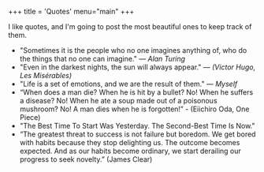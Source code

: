 +++
title = 'Quotes'
menu="main"
+++

I like quotes, and I'm going to post the most beautiful ones to keep track of them.

- "Sometimes it is the people who no one imagines anything of, who do the things that no one can imagine." — *Alan Turing*
- "Even in the darkest nights, the sun will always appear." — *(Victor Hugo, Les Misérables)*
- "Life is a set of emotions, and we are the result of them." — *Myself*
- “When does a man die? When he is hit by a bullet? No! When he suffers a disease? No! When he ate a soup made out of a poisonous mushroom? No! A man dies when he is forgotten!” - (Eiichiro Oda, One Piece)
- "The Best Time To Start Was Yesterday. The Second-Best Time Is Now."
- “The greatest threat to success is not failure but boredom. We get bored with habits because they stop delighting us. The outcome becomes expected. And as our habits become ordinary, we start derailing our progress to seek novelty.” (James Clear)
